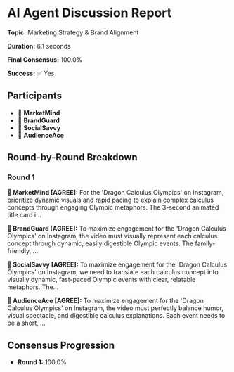# AI Agent Discussion Report

**Topic:** Marketing Strategy & Brand Alignment

**Duration:** 6.1 seconds

**Final Consensus:** 100.0%

**Success:** ✅ Yes

## Participants

- 🤖 **MarketMind**
- 🤖 **BrandGuard**
- 🤖 **SocialSavvy**
- 🤖 **AudienceAce**

## Round-by-Round Breakdown

### Round 1

**🤖 MarketMind [AGREE]:** For the 'Dragon Calculus Olympics' on Instagram, prioritize dynamic visuals and rapid pacing to explain complex calculus concepts through engaging Olympic metaphors. The 3-second animated title card i...

**🤖 BrandGuard [AGREE]:** To maximize engagement for the 'Dragon Calculus Olympics' on Instagram, the video must visually represent each calculus concept through dynamic, easily digestible Olympic events. The family-friendly, ...

**🤖 SocialSavvy [AGREE]:** To maximize engagement for the 'Dragon Calculus Olympics' on Instagram, we need to translate each calculus concept into visually dynamic, fast-paced Olympic events with clear, relatable metaphors. The...

**🤖 AudienceAce [AGREE]:** To maximize engagement for the 'Dragon Calculus Olympics' on Instagram, the video must perfectly balance humor, visual spectacle, and digestible calculus explanations. Each event needs to be a short, ...

## Consensus Progression

- **Round 1:** 100.0%
